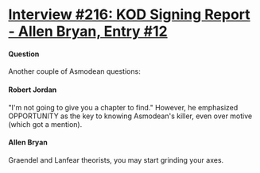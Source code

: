 # [Interview #216: KOD Signing Report - Allen Bryan, Entry #12](https://www.theoryland.com/intvmain.php?i=216#12)

#### Question

Another couple of Asmodean questions:

#### Robert Jordan

"I'm not going to give you a chapter to find." However, he emphasized OPPORTUNITY as the key to knowing Asmodean's killer, even over motive (which got a mention).

#### Allen Bryan

Graendel and Lanfear theorists, you may start grinding your axes.

